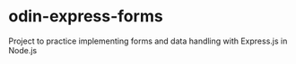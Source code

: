 # odin-express-forms

Project to practice implementing forms and data handling with Express.js in Node.js
